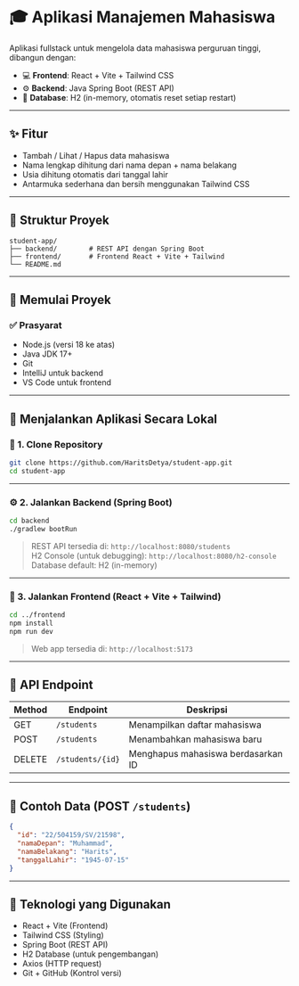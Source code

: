 
# 🎓 Aplikasi Manajemen Mahasiswa

Aplikasi fullstack untuk mengelola data mahasiswa perguruan tinggi, dibangun dengan:

- 💻 **Frontend**: React + Vite + Tailwind CSS
- ⚙️ **Backend**: Java Spring Boot (REST API)
- 📝 **Database**: H2 (in-memory, otomatis reset setiap restart)

---

## ✨ Fitur

- Tambah / Lihat / Hapus data mahasiswa
- Nama lengkap dihitung dari nama depan + nama belakang
- Usia dihitung otomatis dari tanggal lahir
- Antarmuka sederhana dan bersih menggunakan Tailwind CSS

---

## 📁 Struktur Proyek

```
student-app/
├── backend/        # REST API dengan Spring Boot
├── frontend/       # Frontend React + Vite + Tailwind
└── README.md
```

---

## 🚀 Memulai Proyek

### ✅ Prasyarat

- Node.js (versi 18 ke atas)
- Java JDK 17+
- Git
- IntelliJ untuk backend
- VS Code untuk frontend

---

## 🧠 Menjalankan Aplikasi Secara Lokal

### 🔧 1. Clone Repository

```bash
git clone https://github.com/HaritsDetya/student-app.git
cd student-app
```

---

### ⚙️ 2. Jalankan Backend (Spring Boot)

```bash
cd backend
./gradlew bootRun
```

> REST API tersedia di: `http://localhost:8080/students`  
> H2 Console (untuk debugging): `http://localhost:8080/h2-console`  
> Database default: H2 (in-memory)

---

### 🎨 3. Jalankan Frontend (React + Vite + Tailwind)

```bash
cd ../frontend
npm install
npm run dev
```

> Web app tersedia di: `http://localhost:5173`

---

## 🔁 API Endpoint

| Method | Endpoint           | Deskripsi             |
|--------|--------------------|------------------------|
| GET    | `/students`        | Menampilkan daftar mahasiswa |
| POST   | `/students`        | Menambahkan mahasiswa baru   |
| DELETE | `/students/{id}`   | Menghapus mahasiswa berdasarkan ID |

---

## 🧪 Contoh Data (POST `/students`)

```json
{
  "id": "22/504159/SV/21598",
  "namaDepan": "Muhammad",
  "namaBelakang": "Harits",
  "tanggalLahir": "1945-07-15"
}
```

---

## 🧩 Teknologi yang Digunakan

- React + Vite (Frontend)
- Tailwind CSS (Styling)
- Spring Boot (REST API)
- H2 Database (untuk pengembangan)
- Axios (HTTP request)
- Git + GitHub (Kontrol versi)
